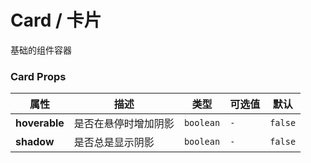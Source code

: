 # Card / 卡片

基础的组件容器

<playground title="默认的" desc="基础的组件容器" name="ex-card-default" />

<playground title="可悬停的" name="ex-card-hoverable" />

<playground title="阴影" desc="给组件容器添加阴影" name="ex-card-shadow"/>

### Card Props

<attributes>

| 属性          | 描述                 | 类型      | 可选值 | 默认    |
| ------------- | -------------------- | --------- | ------ | ------- |
| **hoverable** | 是否在悬停时增加阴影 | `boolean` | `-`    | `false` |
| **shadow**    | 是否总是显示阴影     | `boolean` | `-`    | `false` |

</attributes>
